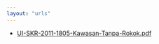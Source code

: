```yaml
---
layout: "urls"
---
```

* [UI-SKR-2011-1805-Kawasan-Tanpa-Rokok.pdf](UI-SKR-2011-1805-Kawasan-Tanpa-Rokok.pdf)
